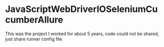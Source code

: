 # JavaScriptWebDriverIOSeleniumCucumberAllure
This was the project I worked for about 5 years, code could not be shared, just share runner config file
